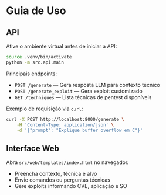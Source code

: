 # Guia de Uso

## API

Ative o ambiente virtual antes de iniciar a API:
```bash
source .venv/bin/activate
python -m src.api.main
```

Principais endpoints:
- `POST /generate` — Gera resposta LLM para contexto técnico
- `POST /generate_exploit` — Gera exploit customizado
- `GET /techniques` — Lista técnicas de pentest disponíveis

Exemplo de requisição via `curl`:
```bash
curl -X POST http://localhost:8000/generate \
	-H 'Content-Type: application/json' \
	-d '{"prompt": "Explique buffer overflow em C"}'
```

## Interface Web

Abra `src/web/templates/index.html` no navegador.

- Preencha contexto, técnica e alvo
- Envie comandos ou perguntas técnicas
- Gere exploits informando CVE, aplicação e SO
